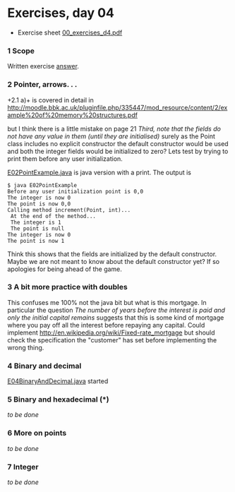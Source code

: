 Exercises, day 04
=================
* Exercise sheet [00_exercises_d4.pdf](00_exercises_d4.pdf) 


### 1 Scope
Written exercise [answer](E01_Scope.asciidoc).

### 2 Pointer, arrows. . .

+2.1 a)+ is covered in detail in http://moodle.bbk.ac.uk/pluginfile.php/335447/mod_resource/content/2/example%20of%20memory%20structures.pdf

but I think there is a little mistake on page 21 *Third, note that the fields do not
have any value in them (until they are initialised)* surely as the Point class includes
no explicit constructor the default constructor would be used and both the integer fields would be initialized
to zero?  Lets test by trying to print them before any user initialization.

[E02PointExample.java](E02PointExample.java) is java version with a print. The output is 
```
$ java E02PointExample 
Before any user initialization point is 0,0
The integer is now 0
The point is now 0,0
Calling method increment(Point, int)...
 At the end of the method...
 The integer is 1
 The point is null
The integer is now 0
The point is now 1
```
Think this shows that the fields are initialized by the default constructor. Maybe
we are not meant to know about the default constructor yet? If so apologies for being ahead of the game.

### 3 A bit more practice with doubles
This confuses me 100% not the java bit but what is this mortgage.
In particular the question 
*The number of years before the interest is paid and only the initial capital remains*
suggests that this is some kind of mortgage where you pay off all the interest before
repaying any capital. Could implement http://en.wikipedia.org/wiki/Fixed-rate_mortgage
but should check the specification the "customer" has set before implementing the wrong
thing.


### 4 Binary and decimal
[E04BinaryAndDecimal.java](E04BinaryAndDecimal.java) started

### 5 Binary and hexadecimal (*)
*to be done*

### 6 More on points
*to be done*

### 7 Integer
*to be done*
